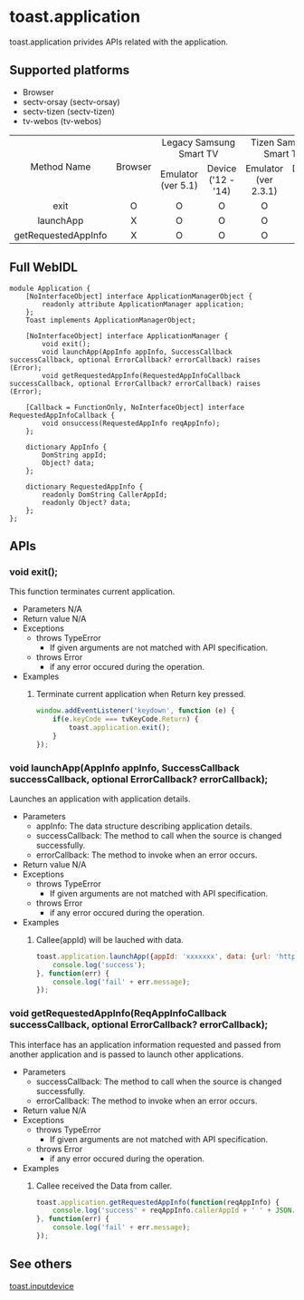 # toast.application
toast.application privides APIs related with the application.

## Supported platforms
* Browser
* sectv-orsay (sectv-orsay)
* sectv-tizen (sectv-tizen)
* tv-webos (tv-webos)

<table>
  <tr align="center">
    <td rowspan="2" style="">Method Name</td>
    <td rowspan="2" style="">Browser</td>
    <td colspan="2" style="">Legacy Samsung Smart TV</td>
    <td colspan="2" style="">Tizen Samsung Smart TV</td>
    <td colspan="2" style="">WebOS LG Smart TV</td>
  </tr>
  <tr align="center"><td>Emulator (ver 5.1)</td><td>Device ('12 - '14)</td><td>Emulator (ver 2.3.1)</td><td>Device ('15 - '16)</td><td>Emulator (ver 3.0.0)</td><td>Device ('14 - '16)</td></tr>
  <tr align="center"><td>exit</td><td>O</td><td>O</td><td>O</td><td>O</td><td>O</td><td>O</td><td>O</td></tr>
  <tr align="center"><td>launchApp</td><td>X</td><td>O</td><td>O</td><td>O</td><td>O</td><td>O</td><td>O</td></tr>
  <tr align="center"><td>getRequestedAppInfo</td><td>X</td><td>O</td><td>O</td><td>O</td><td>O</td><td>O</td><td>O</td></tr>
 </table>

## Full WebIDL
```WebIDL
module Application {
    [NoInterfaceObject] interface ApplicationManagerObject {
        readonly attribute ApplicationManager application;
    };
    Toast implements ApplicationManagerObject;

    [NoInterfaceObject] interface ApplicationManager {
        void exit();
        void launchApp(AppInfo appInfo, SuccessCallback successCallback, optional ErrorCallback? errorCallback) raises (Error);
        void getRequestedAppInfo(RequestedAppInfoCallback successCallback, optional ErrorCallback? errorCallback) raises (Error);
    
    [Callback = FunctionOnly, NoInterfaceObject] interface RequestedAppInfoCallback {
        void onsuccess(RequestedAppInfo reqAppInfo);
    };

    dictionary AppInfo {
        DomString appId;
        Object? data;
    };

    dictionary RequestedAppInfo {
        readonly DomString CallerAppId;
        readonly Object? data;
    };       
};
```

## APIs

### void exit();
This function terminates current application.
* Parameters
	N/A
* Return value
	N/A
* Exceptions
	* throws TypeError
		* If given arguments are not matched with API specification.
	* throws Error
		* if any error occured during the operation.
* Examples
	1. Terminate current application when Return key pressed.

		```js
		window.addEventListener('keydown', function (e) {
			if(e.keyCode === tvKeyCode.Return) {
				toast.application.exit();
			}
		});
		```

### void launchApp(AppInfo appInfo, SuccessCallback successCallback, optional ErrorCallback? errorCallback);
Launches an application with application details.
* Parameters
	* appInfo: The data structure describing application details.
	* successCallback: The method to call when the source is changed successfully.
	* errorCallback: The method to invoke when an error occurs.
* Return value
	N/A
* Exceptions
	* throws TypeError
		* If given arguments are not matched with API specification.
	* throws Error
		* if any error occured during the operation.
* Examples
	1. Callee(appId) will be lauched with data.

		```js
        toast.application.launchApp({appId: 'xxxxxxx', data: {url: 'http://...', info: 'This is video url.'}}, function() {
        	console.log('success');
        }, function(err) {
        	console.log('fail' + err.message);
        });

		```

### void getRequestedAppInfo(ReqAppInfoCallback successCallback, optional ErrorCallback? errorCallback);
This interface has an application information requested and passed from another application and is passed to launch other applications. 
* Parameters
	* successCallback: The method to call when the source is changed successfully.
	* errorCallback: The method to invoke when an error occurs.
* Return value
	N/A
* Exceptions
	* throws TypeError
		* If given arguments are not matched with API specification.
	* throws Error
		* if any error occured during the operation.
* Examples
	1. Callee received the Data from caller.

		```js
        toast.application.getRequestedAppInfo(function(reqAppInfo) {
        	console.log('success' + reqAppInfo.callerAppId + ' ' + JSON.stringify(reqAppInfo.data));
        }, function(err) {
        	console.log('fail' + err.message);
        });
		```

## See others
[toast.inputdevice](toast.inputdevice.md)
